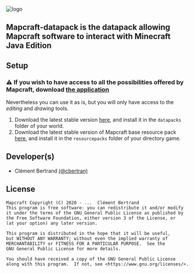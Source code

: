 ![logo](https://gitlab.com/cbertran/mapcraft-datapack/-/raw/main/icon.png "Logo")

## Mapcraft-datapack is the datapack allowing Mapcraft software to interact with Minecraft Java Edition

## Setup
### <span>&#x26a0;</span> If you wish to have access to all the possibilities offered by Mapcraft, download [the application](https://gitlab.com/cbertran)

Nevertheless you can use it as is, but you will only have access to the *editing* and *drawing* tools.
1. Download the latest stable version [here](https://gitlab.com/cbertran/mapcraft-datapack/-/releases), and install it in the ``datapacks`` folder of your world.
2. Download the latest stable version of Mapcraft base resource pack [here](https://gitlab.com/cbertran/mapcraft-resourcepack/-/releases), and install it in the ``resourcepacks`` folder of your directory game.

## Developer(s)
- Clément Bertrand [(@cbertran)](https://gitlab.com/cbertran)

## License
    Mapcraft Copyright (C) 2020 - ...  Clément Bertrand
    This program is free software: you can redistribute it and/or modify
    it under the terms of the GNU General Public License as published by
    the Free Software Foundation, either version 3 of the License, or
    (at your option) any later version.

    This program is distributed in the hope that it will be useful,
    but WITHOUT ANY WARRANTY; without even the implied warranty of
    MERCHANTABILITY or FITNESS FOR A PARTICULAR PURPOSE.  See the
    GNU General Public License for more details.

    You should have received a copy of the GNU General Public License
    along with this program.  If not, see <https://www.gnu.org/licenses/>.

